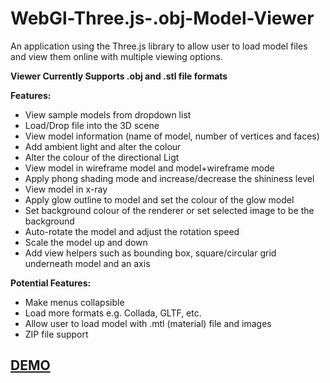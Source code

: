 # WebGl-Three.js-.obj-Model-Viewer
An application using the Three.js library to allow user to load model files and view them online with multiple viewing options.

<b>Viewer Currently Supports .obj and .stl file formats</b>

<b>Features:</b>
- View sample models from dropdown list
- Load/Drop file into the 3D scene
- View model information (name of model, number of vertices and faces)
- Add ambient light and alter the colour
- Alter the colour of the directional Ligt
- View model in wireframe model and model+wireframe mode
- Apply phong shading mode and increase/decrease the shininess level
- View model in x-ray
- Apply glow outline to model and set the colour of the glow model
- Set background colour of the renderer or set selected image to be the background
- Auto-rotate the model and adjust the rotation speed
- Scale the model up and down
- Add view helpers such as bounding box, square/circular grid underneath model and an axis

<b>Potential Features:</b>
- Make menus collapsible
- Load more formats e.g. Collada, GLTF, etc.
- Allow user to load model with .mtl (material) file and images
- ZIP file support

<h2><a href="http://adjam.heliohost.org/3d-viewer" target="_blank">DEMO</a></h2>
